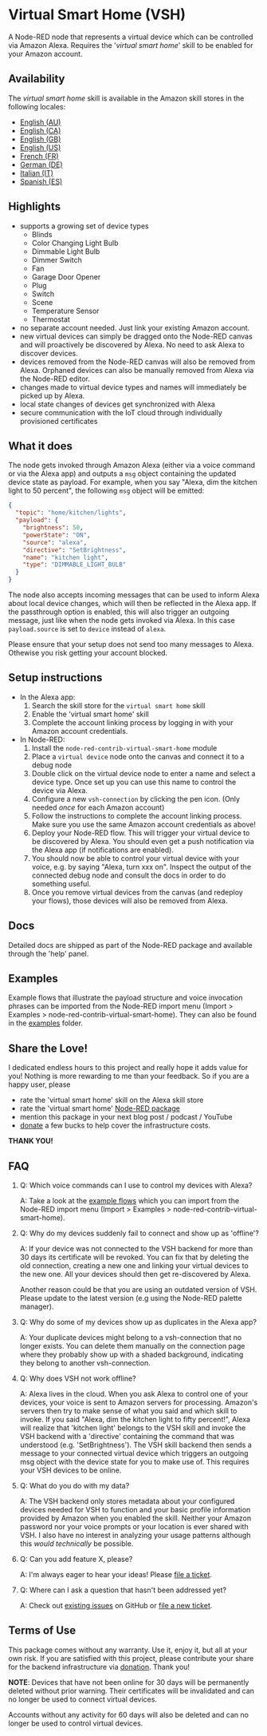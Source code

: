 # Virtual Smart Home (VSH)

A Node-RED node that represents a virtual device which can be controlled via
Amazon Alexa. Requires the '_virtual smart home_' skill to be enabled for your
Amazon account.

## Availability

The _virtual smart home_ skill is available in the Amazon skill stores in the following locales:

- [English (AU)](https://skills-store.amazon.com.au/deeplink/dp/B08JV9RT7H?deviceType=app&share&refSuffix=ss_copy)
- [English (CA)](https://skills-store.amazon.ca/deeplink/dp/B08JV9RT7H?deviceType=app&share&refSuffix=ss_copy)
- [English (GB)](https://skills-store.amazon.co.uk/deeplink/dp/B08JV9RT7H?deviceType=app&share&refSuffix=ss_copy)
- [English (US)](https://skills-store.amazon.com/deeplink/dp/B08JV9RT7H?deviceType=app&share&refSuffix=ss_copy)
- [French (FR)](https://skills-store.amazon.fr/deeplink/dp/B08JV9RT7H?deviceType=app&share&refSuffix=ss_copy)
- [German (DE)](https://skills-store.amazon.de/deeplink/dp/B08JV9RT7H?deviceType=app&share&refSuffix=ss_copy)
- [Italian (IT)](https://skills-store.amazon.it/deeplink/dp/B08JV9RT7H?deviceType=app&share&refSuffix=ss_copy)
- [Spanish (ES)](https://skills-store.amazon.es/deeplink/dp/B08JV9RT7H?deviceType=app&share&refSuffix=ss_copy)

## Highlights

- supports a growing set of device types
  - Blinds
  - Color Changing Light Bulb
  - Dimmable Light Bulb
  - Dimmer Switch
  - Fan
  - Garage Door Opener
  - Plug
  - Switch
  - Scene
  - Temperature Sensor
  - Thermostat
- no separate account needed. Just link your existing Amazon account.
- new virtual devices can simply be dragged onto the Node-RED canvas and will
  proactively be discovered by Alexa. No need to ask Alexa to discover devices.
- devices removed from the Node-RED canvas will also be removed from Alexa. Orphaned 
  devices can also be manually removed from Alexa via the Node-RED editor.
- changes made to virtual device types and names will immediately be picked up by Alexa.
- local state changes of devices get synchronized with Alexa
- secure communication with the IoT cloud through individually provisioned
  certificates

## What it does

The node gets invoked through Amazon Alexa (either via a voice command or via
the Alexa app) and outputs a `msg` object containing the updated device state as
payload. For example, when you say "Alexa, dim the kitchen light to 50 percent",
the following `msg` object will be emitted:

```JSON
{
  "topic": "home/kitchen/lights",
  "payload": {
    "brightness": 50,
    "powerState": "ON",
    "source": "alexa",
    "directive": "SetBrightness",
    "name": "kitchen light",
    "type": "DIMMABLE_LIGHT_BULB"
  }
}
```

The node also accepts incoming messages that can be used to inform Alexa about
local device changes, which will then be reflected in the Alexa app. If the
passthrough option is enabled, this will also trigger an outgoing message, just
like when the node gets invoked via Alexa. In this case `payload.source` is set
to `device` instead of `alexa`.

Please ensure that your setup does not send too many messages to Alexa. Othewise you risk getting your account blocked.

## Setup instructions

- In the Alexa app:
  1.  Search the skill store for the `virtual smart home` skill
  1.  Enable the 'virtual smart home' skill
  1.  Complete the account linking process by logging in with your Amazon account credentials.
- In Node-RED:
  1.  Install the `node-red-contrib-virtual-smart-home` module
  1.  Place a `virtual device` node onto the canvas and connect it to a debug node
  1.  Double click on the virtual device node to enter a name and select a device type. Once set up you can use this name to control the device via Alexa.
  1.  Configure a new `vsh-connection` by clicking the pen icon. (Only needed _once_ for each Amazon account) 
  1.  Follow the instructions to complete the account linking process. Make sure you use the same Amazon account credentials as above!
  1.  Deploy your Node-RED flow. This will trigger your virtual device to be discovered by Alexa. You should even get a push notification via the Alexa app (if notifications are enabled).
  1.  You should now be able to control your virtual device with your voice, e.g. by saying "Alexa, turn xxx on". Inspect the output of the connected debug node and consult the docs in order to do something useful.
  1.  Once you remove virtual devices from the canvas (and redeploy your flows), those devices will also be removed from Alexa.

## Docs

Detailed docs are shipped as part of the Node-RED package and available through
the 'help' panel.

## Examples

Example flows that illustrate the payload structure and voice invocation phrases can be imported from the Node-RED import menu (Import > Examples > node-red-contrib-virtual-smart-home). They can also be found in the [examples](https://github.com/csuermann/node-red-contrib-virtual-smart-home/tree/master/examples) folder.

## Share the Love!

I dedicated endless hours to this project and really hope it adds value for you! Nothing is more rewarding to me than your feedback. So if you are a happy user, please
- rate the 'virtual smart home' skill on the Alexa skill store
- rate the 'virtual smart home' [Node-RED package](https://flows.nodered.org/node/node-red-contrib-virtual-smart-home)
- mention this package in your next blog post / podcast / YouTube
- [donate](https://www.paypal.com/cgi-bin/webscr?cmd=_s-xclick&hosted_button_id=PJ37WU5S4NZ2E&source=url) a few bucks to help cover the infrastructure costs.

__THANK YOU!__

## FAQ

1.  Q:  Which voice commands can I use to control my devices with Alexa?
    
    A:  Take a look at the [example flows](https://github.com/csuermann/node-red-contrib-virtual-smart-home/tree/master/examples) which you can import from the Node-RED import menu (Import > Examples > node-red-contrib-virtual-smart-home).

1.  Q:  Why do my devices suddenly fail to connect and show up as 'offline'?

    A:  If your device was not connected to the VSH backend for more than 30 days its certificate will be revoked. You can fix that by deleting the old connection, creating a new one and linking your virtual devices to the new one. All your devices should then get re-discovered by Alexa.

    Another reason could be that you are using an outdated version of VSH. Please update to the latest version (e.g using the Node-RED palette manager).

1.  Q:  Why do some of my devices show up as duplicates in the Alexa app?

    A:  Your duplicate devices might belong to a vsh-connection that no longer exists. You can delete them manually on the connection page where they probably show up with a shaded background, indicating they belong to another vsh-connection.

1.  Q:  Why does VSH not work offline?

    A:  Alexa lives in the cloud. When you ask Alexa to control one of your devices, your voice is sent to Amazon servers for processing. Amazon's servers then try to make sense of what you said and which skill to invoke. If you said "Alexa, dim the kitchen light to fifty percent!", Alexa will realize that 'kitchen light' belongs to the VSH skill and invoke the VSH backend with a 'directive' containing the command that was understood (e.g. 'SetBrightness'). The VSH skill backend then sends a message to your connected virtual device which triggers an outgoing msg object with the device state for you to make use of. This requires your VSH devices to be online.

1.  Q:  What do you do with my data?

    A:  The VSH backend only stores metadata about your configured devices needed for VSH to function and your basic profile information provided by Amazon when you enabled the skill. Neither your Amazon password nor your voice prompts or your location is ever shared with VSH. I also have no interest in analyzing your usage patterns although this _would technically_ be possible.

1.  Q:  Can you add feature X, please?

    A:  I'm always eager to hear your ideas! Please [file a ticket](https://github.com/csuermann/node-red-contrib-virtual-smart-home/issues/new).

1.  Q:  Where can I ask a question that hasn't been addressed yet?

    A:  Check out [existing issues](https://github.com/csuermann/node-red-contrib-virtual-smart-home/issues) on GitHub or [file a new ticket](https://github.com/csuermann/node-red-contrib-virtual-smart-home/issues/new).



## Terms of Use

This package comes without any warranty. Use it, enjoy it, but all at your own
risk. If you are satisfied with this project, please contribute your share for the backend infrastructure via [donation](https://paypal.me/cornelius/5). Thank you!

__NOTE__: Devices that have not been online for 30 days will be permanently deleted without prior warning. Their certificates will be invalidated and can no longer be used to connect virtual devices.

Accounts without any activity for 60 days will also be deleted and can no longer be used to control virtual devices.
